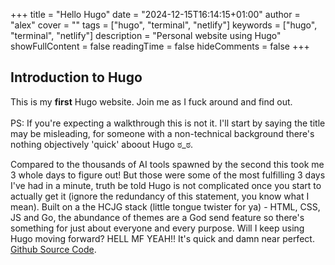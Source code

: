 +++
title = "Hello Hugo"
date = "2024-12-15T16:14:15+01:00"
author = "alex"
cover = ""
tags = ["hugo", "terminal", "netlify"]
keywords = ["hugo", "terminal", "netlify"]
description = "Personal website using Hugo"
showFullContent = false
readingTime = false
hideComments = false
+++

## Introduction to Hugo

This is my **first** Hugo website. Join me as I fuck around and find out.\
\
PS: If you're expecting a walkthrough this is not it. I'll start by saying the title may be misleading, for someone with a non-technical background there's nothing objectively 'quick' aboout Hugo ಠ_ಠ.

Compared to the thousands of AI tools spawned by the second this took me 3 whole days to figure out! But those were some of the most fulfilling 3 days I've had in a minute, truth be told Hugo is not complicated once you start to actually get it (ignore the redundancy of this statement, you know what I mean). Built on a the HCJG stack (little tongue twister for ya) - HTML, CSS, JS and Go, the abundance of themes are a God send feature so there's something for just about everyone and every purpose. Will I keep using Hugo moving forward? HELL MF YEAH!! It's quick and damn near perfect. [Github Source Code](https://github.com/durdenx96/the-memory-palace).


